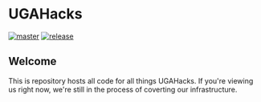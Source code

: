 # UGAHacks

[![master](https://github.com/ugahacks/ugahacks/actions/workflows/cicd_master.yaml/badge.svg)](https://github.com/ugahacks/ugahacks/actions/workflows/cicd_master.yaml) [![release](https://github.com/ugahacks/ugahacks/actions/workflows/cicd_release.yaml/badge.svg?branch=release)](https://github.com/ugahacks/ugahacks/actions/workflows/cicd_release.yaml)

## Welcome

This is repository hosts all code for all things UGAHacks. If you're viewing us right now, we're still in the process of coverting our infrastructure.
